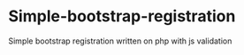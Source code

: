 Simple-bootstrap-registration
=============================

Simple bootstrap registration written on php with js validation

